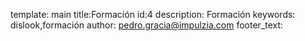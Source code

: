 template: main
title:Formación
id:4
description: Formación
keywords: dislook,formación
author: pedro.gracia@impulzia.com
footer_text: 
